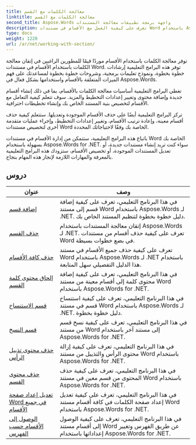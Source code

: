 ```yaml
---
title: معالجة الكلمات مع القسم
linktitle: معالجة الكلمات مع القسم
second_title: Aspose.Words واجهة برمجة تطبيقات معالجة المستندات
description: تعرف على كيفية العمل مع الأقسام في مستندات Word باستخدام Aspose.Words لـ .NET. برامج تعليمية خطوة بخطوة مع نموذج التعليمات البرمجية لإنشاء الأقسام وتحريرها وتنسيقها بكفاءة.
type: docs
weight: 1220
url: /ar/net/working-with-section/
---
```

توفر معالجة الكلمات باستخدام الأقسام موردًا قيمًا للمطورين الراغبين في إتقان معالجة الكلمات باستخدام الأقسام في مستندات Word. توفر هذه البرامج التعليمية إرشادات خطوة بخطوة، ونموذج تعليمات برمجية، وشروحات خطوة بخطوة لمساعدتك على فهم الميزات المتعلقة بالأقسام واستخدامها بشكل فعال في Aspose.Words.

تغطي البرامج التعليمية أساسيات معالجة الكلمات بالأقسام، بما في ذلك إنشاء أقسام جديدة وإضافة محتوى وتغيير إعدادات التخطيط والمزيد. سوف تتعلم كيفية التعامل مع الأقسام لتخصيص بنية المستند الخاص بك وإنشاء تخطيطات احترافية.

تركز البرامج التعليمية أيضًا على حذف الأقسام الموجودة وتعديلها. ستتعلم كيفية حذف أقسام معينة، وإعادة ترتيب الأقسام، وتغيير إعدادات التخطيط، وإجراء عمليات متقدمة أخرى لتخصيص مستندات Word الخاصة بك وفقًا لاحتياجاتك المحددة.

باتباع هذه البرامج التعليمية، ستتمكن من إدارة الأقسام في مستندات Word الخاصة بك بسهولة باستخدام Aspose.Words for .NET. سواء كنت تريد إنشاء مستندات جديدة، أو تعديل المستندات الموجودة، أو تخصيص الأقسام، ستزودك هذه البرامج التعليمية بالمعرفة والمهارات اللازمة لإنجاز هذه المهام بنجاح.

 ## دروس
| عنوان | وصف |
| --- | --- |
| [إضافة قسم](./add-section/) | في هذا البرنامج التعليمي، تعرف على كيفية إضافة قسم إلى مستند Word باستخدام Aspose.Words لـ .NET. دليل خطوة بخطوة لتنظيم المستند الخاص بك. |
| [حذف القسم](./delete-section/) | إتقان معالجة المستندات باستخدام Aspose.Words لـ .NET. تعرف على كيفية حذف أقسام من مستندات Word في بضع خطوات بسيطة. |
| [حذف كافة الأقسام](./delete-all-sections/) | تعرف على كيفية حذف جميع الأقسام في مستند Word باستخدام Aspose.Words لـ .NET باستخدام هذا الدليل التفصيلي سهل المتابعة. |
| [إلحاق محتوى كلمة القسم](./append-section-content/) | في هذا البرنامج التعليمي، تعرف على كيفية إضافة محتوى كلمة إلى أقسام معينة من مستند Word باستخدام Aspose.Words for .NET.  |
| [قسم الاستنساخ](./clone-section/) | في هذا البرنامج التعليمي، تعرف على كيفية استنساخ قسم في مستند Word باستخدام Aspose.Words لـ .NET. دليل خطوة بخطوة. |
| [قسم النسخ](./copy-section/) | في هذا البرنامج التعليمي، تعرف على كيفية نسخ قسم من مستند Word إلى مستند آخر باستخدام Aspose.Words for .NET. |
| [حذف محتوى تذييل الرأس](./delete-header-footer-content/) | في هذا البرنامج التعليمي، تعرف على كيفية إزالة محتوى الرأس والتذييل من مستند Word باستخدام Aspose.Words for .NET.  |
| [حذف محتوى القسم](./delete-section-content/) | في هذا البرنامج التعليمي، تعرف على كيفية حذف المحتوى من قسم معين في مستند Word باستخدام Aspose.Words for .NET. |
| [تعديل إعداد صفحة Word في جميع الأقسام](./modify-page-setup-in-all-sections/) | في هذا البرنامج التعليمي، تعرف على كيفية تعديل إعداد صفحة الكلمات في كافة أقسام مستند Word باستخدام Aspose.Words for .NET. |
| [الوصول إلى الأقسام حسب الفهرس](./sections-access-by-index/) | في هذا البرنامج التعليمي، تعرف على كيفية الوصول إلى أقسام مستند Word عن طريق الفهرس وتغيير إعداداتها باستخدام Aspose.Words for .NET. |